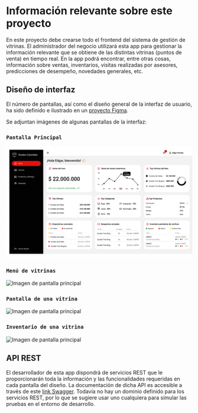 # Información relevante sobre este proyecto

En este proyecto debe crearse todo el frontend del sistema de gestión de vitrinas. El administrador del negocio utilizará esta app para gestionar la información relevante que se obtiene de las distintas vitrinas (puntos de venta) en tiempo real. En la app podrá encontrar, entre otras cosas, información sobre ventas, inventarios, visitas realizadas por asesores, predicciones de desempeño, novedades generales, etc.

## Diseño de interfaz

El número de pantallas, así como el diseño general de la interfaz de usuario, ha sido definido e ilustrado en un [proyecto Figma](https://www.freelancer.com.co/users/l.php?url=https:%2F%2Fwww.figma.com%2Fproto%2FiDzAkkNmIleLntLgkYJ1hk%2FVitrinas%3Fpage-id%3D7101%253A46349%26node-id%3D11815-4497%26viewport%3D131%252C759%252C0.13%26t%3DmtcwNZjgFuNMblbA-1%26scaling%3Dmin-zoom%26starting-point-node-id%3D11815%253A4497&sig=cf58ec03274c234249753c1a394ca3c22b45f14e17602df9b96288607cbb9475).

Se adjuntan imágenes de algunas pantallas de la interfaz:

### `Pantalla Principal`

![Imagen de pantalla principal](diseño/Home.png)

### `Menú de vitrinas`

![Imagen de pantalla principal](diseño/Vitrinas.png)

### `Pantalla de una vitrina`

![Imagen de pantalla principal](diseño/ResumenDeVitrinas.png)

### `Inventario de una vitrina`

![Imagen de pantalla principal](diseño/Inventario.png)

## API REST

El desarrollador de esta app dispondrá de servicios REST que le proporcionarán toda la información y las funcionalidades requeridas en cada pantalla del diseño. La documentación de dicha API es accesible a través de este [link Swagger](https://app.swaggerhub.com/apis-docs/sanpope/vitrinas-app/1.0#/). Todavía no hay un dominio definido para los servicios REST, por lo que se sugiere usar uno cualquiera para simular las pruebas en el entorno de desarrollo.
